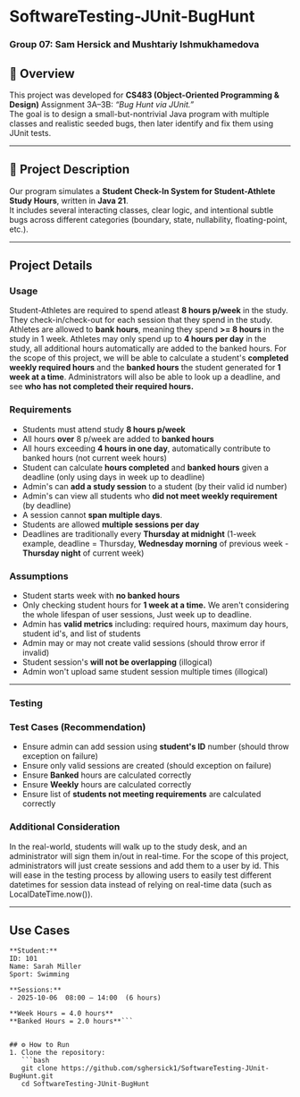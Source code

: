# SoftwareTesting-JUnit-BugHunt
### Group 07: Sam Hersick and Mushtariy Ishmukhamedova  

## 📘 Overview  
This project was developed for **CS483 (Object-Oriented Programming & Design)** Assignment 3A–3B: *“Bug Hunt via JUnit.”*  
The goal is to design a small-but-nontrivial Java program with multiple classes and realistic seeded bugs, then later identify and fix them using JUnit tests.

---

## 🧩 Project Description  
Our program simulates a **Student Check-In System for Student-Athlete Study Hours**, written in **Java 21**.  
It includes several interacting classes, clear logic, and intentional subtle bugs across different categories (boundary, state, nullability, floating-point, etc.).  

---
## Project Details
### Usage
Student-Athletes are required to spend atleast **8 hours p/week** in the study. They check-in/check-out for each session that they spend in the study. Athletes are allowed to **bank hours**, meaning they spend **>= 8 hours** in the study in 1 week. Athletes may only spend up to **4 hours per day** in the study, all additional hours automatically are added to the banked hours. For the scope of this project, we will be able to calculate a student's **completed weekly required hours** and the **banked hours** the student generated for **1 week at a time**. Administrators will also be able to look up a deadline, and see **who has not completed their required hours.**

### Requirements
- Students must attend study **8 hours p/week**
- All hours **over** 8 p/week are added to **banked hours**
- All hours exceeding **4 hours in one day**, automatically contribute to banked hours (not current week hours)
- Student can calculate **hours completed** and **banked hours** given a deadline (only using days in week up to deadline)
- Admin's can **add a study session** to a student (by their valid id number)
- Admin's can view all students who **did not meet weekly requirement** (by deadline)
- A session cannot **span multiple days**.
- Students are allowed **multiple sessions per day**
- Deadlines are traditionally every **Thursday at midnight** (1-week example, deadline = Thursday, **Wednesday morning** of previous week - **Thursday night** of current week)

### Assumptions
- Student starts week with **no banked hours**
- Only checking student hours for **1 week at a time.** We aren't considering the whole lifespan of user sessions, Just week up to deadline.
- Admin has **valid metrics** including: required hours, maximum day hours, student id's, and list of students
- Admin may or may not create valid sessions (should throw error if invalid)
- Student session's **will not be overlapping** (illogical)
- Admin won't upload same student session multiple times (illogical)

---

### Testing
### Test Cases (Recommendation)
- Ensure admin can add session using **student's ID** number (should throw exception on failure)
- Ensure only valid sessions are created (should exception on failure)
- Ensure **Banked** hours are calculated correctly
- Ensure **Weekly** hours are calculated correctly
- Ensure list of **students not meeting requirements** are calculated correctly

### Additional Consideration
In the real-world, students will walk up to the study desk, and an administrator will sign them in/out in real-time. For the scope of this project, administrators will just create sessions and add them to a user by id. This will ease in the testing process by allowing users to easily test different datetimes for session data instead of relying on real-time data (such as LocalDateTime.now()).

---
## Use Cases
```Exceed Max Daily Hours (4.0)
**Student:**  
ID: 101  
Name: Sarah Miller  
Sport: Swimming  

**Sessions:**  
- 2025-10-06  08:00 – 14:00  (6 hours)  

**Week Hours = 4.0 hours**  
**Banked Hours = 2.0 hours**```


## ⚙️ How to Run  
1. Clone the repository:
   ```bash
   git clone https://github.com/sghersick1/SoftwareTesting-JUnit-BugHunt.git
   cd SoftwareTesting-JUnit-BugHunt
